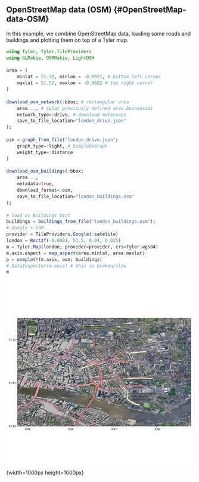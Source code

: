 
## OpenStreetMap data (OSM) {#OpenStreetMap-data-OSM}

In this example, we combine OpenStreetMap data, loading some roads and buildings and plotting them on top of a Tyler map.

```julia
using Tyler, Tyler.TileProviders
using GLMakie, OSMMakie, LightOSM

area = (
    minlat = 51.50, minlon = -0.0921, # bottom left corner
    maxlat = 51.52, maxlon = -0.0662 # top right corner
)

download_osm_network(:bbox; # rectangular area
    area..., # splat previously defined area boundaries
    network_type=:drive, # download motorways
    save_to_file_location="london_drive.json"
);

osm = graph_from_file("london_drive.json";
    graph_type=:light, # SimpleDiGraph
    weight_type=:distance
)

download_osm_buildings(:bbox;
    area...,
    metadata=true,
    download_format=:osm,
    save_to_file_location="london_buildings.osm"
);

# load as Buildings Dict
buildings = buildings_from_file("london_buildings.osm");
# Google + OSM
provider = TileProviders.Google(:satelite)
london = Rect2f(-0.0921, 51.5, 0.04, 0.025)
m = Tyler.Map(london; provider=provider, crs=Tyler.wgs84)
m.axis.aspect = map_aspect(area.minlat, area.maxlat)
p = osmplot!(m.axis, osm; buildings)
# DataInspector(m.axis) # this is broken/slow
m
```

![](tfchaip.png){width=1000px height=1000px}
